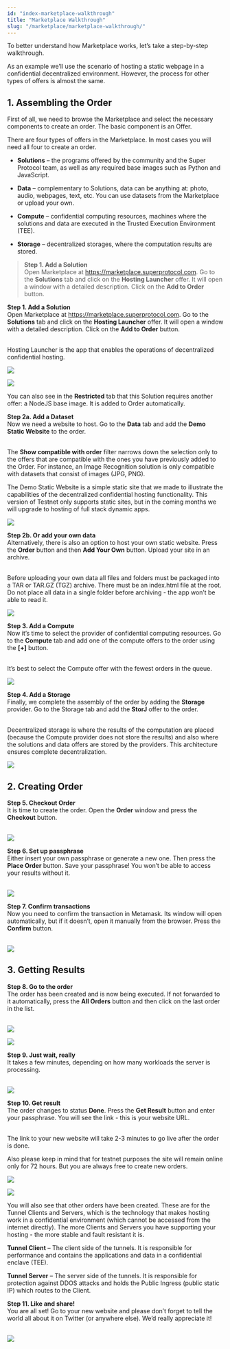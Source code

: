 ```yaml
---
id: "index-marketplace-walkthrough"
title: "Marketplace Walkthrough"
slug: "/marketplace/marketplace-walkthrough/"
---
```


To better understand how Marketplace works, let’s take a step-by-step walkthrough. 

As an example we’ll use the scenario of hosting a static webpage in a confidential decentralized environment. However, the process for other types of offers is almost the same.

## 1. Assembling the Order

First of all, we need to browse the Marketplace and select the necessary components to create an order. The basic component is an Offer.

There are four types of offers in the Marketplace. In most cases you will need all four to create an order.

- <b>Solutions</b> – the programs offered by the community and the Super Protocol team, as well as any required base images such as Python and JavaScript. 

- <b>Data</b> – complementary to Solutions, data can be anything at: photo, audio, webpages, text, etc. You can use datasets from the Marketplace or upload your own.

- <b>Compute</b> – confidential computing resources, machines where the solutions and data are executed in the Trusted Execution Environment (TEE).

- <b>Storage</b> – decentralized storages, where the computation results are stored.

>
> <b>Step 1. Add a Solution</b><br/>
Open Marketplace at <a href="https://marketplace.superprotocol.com" target="_blank">https://marketplace.superprotocol.com</a>. Go to the <b>Solutions</b> tab and click on the <b>Hosting Launcher</b> offer. It will open a window with a detailed description. Click on the <b>Add to Order</b> button.
>

<div style={{'background-color':'rgba(255, 217, 170,0.5)',padding: 12 + 'px'}}>
<b>Step 1. Add a Solution</b><br/>
Open Marketplace at <a href="https://marketplace.superprotocol.com" target="_blank">https://marketplace.superprotocol.com</a>. Go to the <b>Solutions</b> tab and click on the <b>Hosting Launcher</b> offer. It will open a window with a detailed description. Click on the <b>Add to Order</b> button.</div><br/>

Hosting Launcher is the app that enables the operations of decentralized confidential hosting.

<p>
  <img src={require('./../images/marketplace_1.png').default}/>
</p>

<p>
  <img src={require('./../images/marketplace_2.png').default}/>
</p>

You can also see in the **Restricted** tab that this Solution requires another offer: a NodeJS base image. It is added to Order automatically.

<div style={{'background-color':'rgba(255, 217, 170,0.5)',padding: 12 + 'px'}}>
<b>Step 2a. Add a Dataset</b><br/>
Now we need a website to host. Go to the <b>Data</b> tab and add the <b>Demo Static Website</b> to the order.</div><br/>

The **Show compatible with order** filter narrows down the selection only to the offers that are compatible with the ones you have previously added to the Order. For instance, an Image Recognition solution is only compatible with datasets that consist of images (JPG, PNG).

The Demo Static Website is a simple static site that we made to illustrate the capabilities of the decentralized confidential hosting functionality. This version of Testnet only supports static sites, but in the coming months we will upgrade to hosting of full stack dynamic apps.

<p>
  <img src={require('./../images/marketplace_3.png').default}/>
</p>

<div style={{'background-color':'rgba(255, 217, 170,0.5)',padding: 12 + 'px'}}>
<b>Step 2b. Or add your own data</b><br/>
Alternatively, there is also an option to host your own static website. Press the <b>Order</b> button and then <b>Add Your Own</b> button. Upload your site in an archive.</div><br/>

Before uploading your own data all files and folders must be packaged into a TAR or TAR.GZ (TGZ) archive. There must be an index.html file at the root. Do not place all data in a single folder before archiving - the app won’t be able to read it.

<p>
  <img src={require('./../images/marketplace_4.png').default}/>
</p>

<div style={{'background-color':'rgba(255, 217, 170,0.5)',padding: 12 + 'px'}}>
<b>Step 3. Add a Compute</b><br/>
Now it’s time to select the provider of confidential computing resources. Go to the <b>Compute</b> tab and add one of the compute offers to the order using the <b>[+]</b> button.</div><br/>

It’s best to select the Compute offer with the fewest orders in the queue. 

<p>
  <img src={require('./../images/marketplace_5.png').default}/>
</p>

<div style={{'background-color':'rgba(255, 217, 170,0.5)',padding: 12 + 'px'}}>
<b>Step 4. Add a Storage</b><br/>
Finally, we complete the assembly of the order by adding the <b>Storage</b> provider. Go to the Storage tab and add the <b>StorJ</b> offer to the order.</div><br/>

Decentralized storage is where the results of the computation are placed (because the Compute provider does not store the results) and also where the solutions and data offers are stored by the providers. This architecture ensures complete decentralization.

<p>
  <img src={require('./../images/marketplace_6.png').default}/>
</p>

## 2. Creating Order

<div style={{'background-color':'rgba(255, 217, 170,0.5)',padding: 12 + 'px'}}>
<b>Step 5. Checkout Order</b><br/>
It is time to create the order. Open the <b>Order</b> window and press the <b>Checkout</b> button.</div><br/>

<p>
  <img src={require('./../images/marketplace_7.png').default}/>
</p>

<div style={{'background-color':'rgba(255, 217, 170,0.5)',padding: 12 + 'px'}}>
<b>Step 6. Set up passphrase</b><br/>
Either insert your own passphrase or generate a new one. Then press the <b>Place Order</b> button. Save your passphrase! You won’t be able to access your results without it.</div><br/>

<p>
  <img src={require('./../images/marketplace_8.png').default}/>
</p>

<div style={{'background-color':'rgba(255, 217, 170,0.5)',padding: 12 + 'px'}}>
<b>Step 7. Confirm transactions</b><br/>
Now you need to confirm the transaction in Metamask. Its window will open automatically, but if it doesn’t, open it manually from the browser. Press the <b>Confirm</b> button.</div><br/>

<p>
  <img src={require('./../images/marketplace_9.png').default}/>
</p>

## 3. Getting Results

<div style={{'background-color':'rgba(255, 217, 170,0.5)',padding: 12 + 'px'}}>
<b>Step 8. Go to the order</b><br/>
The order has been created and is now being executed. If not forwarded to it automatically, press the <b>All Orders</b> button and then click on the last order in the list.</div><br/>

<p>
  <img src={require('./../images/marketplace_10.png').default}/>
</p>

<p>
  <img src={require('./../images/marketplace_11.png').default}/>
</p>

<div style={{'background-color':'rgba(255, 217, 170,0.5)',padding: 12 + 'px'}}>
<b>Step 9. Just wait, really</b><br/>
It takes a few minutes, depending on how many workloads the server is processing.</div><br/>

<p>
  <img src={require('./../images/marketplace_12.png').default}/>
</p>

<div style={{'background-color':'rgba(255, 217, 170,0.5)',padding: 12 + 'px'}}>
<b>Step 10. Get result</b><br/>
The order changes to status <b>Done</b>. Press the <b>Get Result</b> button and enter your passphrase. You will see the link - this is your website URL.</div><br/>

The link to your new website will take 2-3 minutes to go live after the order is done.

Also please keep in mind that for testnet purposes the site will remain online only for 72 hours. But you are always free to create new orders.

<p>
  <img src={require('./../images/marketplace_13.png').default}/>
</p>
<p>
  <img src={require('./../images/marketplace_14.png').default}/>
</p>

You will also see that other orders have been created. These are for the Tunnel Clients and Servers, which is the technology that makes hosting work in a confidential environment (which cannot be accessed from the internet directly). The more Clients and Servers you have supporting your hosting - the more stable and fault resistant it is. 

**Tunnel Client** – The client side of the tunnels. It is responsible for performance and contains the applications and data in a confidential enclave (TEE).

**Tunnel Server** – The server side of the tunnels. It is responsible for protection against DDOS attacks and holds the Public Ingress (public static IP) which routes to the Client.

<div style={{'background-color':'rgba(255, 217, 170,0.5)',padding: 12 + 'px'}}>
<b>Step 11. Like and share!</b><br/>
You are all set! Go to your new website and please don’t forget to tell the world all about it on Twitter (or anywhere else). We’d really appreciate it!</div><br/>

<p>
  <img src={require('./../images/marketplace_15.png').default}/>
</p>







